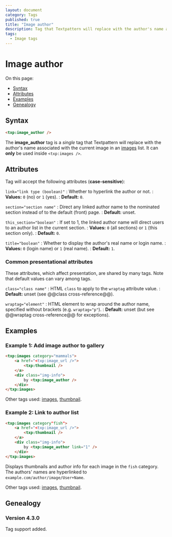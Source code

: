 ```yaml
---
layout: document
category: Tags
published: true
title: "Image author"
description: Tag that Textpattern will replace with the author's name associated with the current image in an images list.
tags:
  - Image tags
---
```


# Image author

On this page:

* [Syntax](#syntax)
* [Attributes](#attributes)
* [Examples](#examples)
* [Genealogy](#genealogy)

## Syntax

~~~ html
<txp:image_author />
~~~

The **image_author** tag is a *single* tag that Textpattern will replace with the author's name associated with the current image in an [images](images) list. It can **only** be used inside `<txp:images />`.

## Attributes

Tag will accept the following attributes (**case-sensitive**):

`link="link type (boolean)"`
: Whether to hyperlink the author or not.
: **Values:** `0` (no) or `1` (yes).
: **Default:** `0`.

`section="section name"`
: Direct any linked author name to the nominated section instead of to the default (front) page.
: **Default:** unset.

`this_section="boolean"`
: If set to 1, the linked author name will direct users to an author list in the current section.
: **Values:** `0` (all sections) or `1` (this section only).
: **Default:** `0`.

`title="boolean"`
: Whether to display the author's real name or login name.
: **Values:** `0` (login name) or `1` (real name).
: **Default:** `1`.

### Common presentational attributes

These attributes, which affect presentation, are shared by many tags. Note that default values can vary among tags.

`class="class name"`
: HTML `class` to apply to the `wraptag` attribute value.
: **Default:** unset (see @@class cross-reference@@).

`wraptag="element"`
: HTML element to wrap around the author name, specified without brackets (e.g. `wraptag="p"`).
: **Default:** unset (but see @@wraptag cross-reference@@ for exceptions).

## Examples

### Example 1: Add image author to gallery

~~~ html
<txp:images category="mammals">
    <a href="<txp:image_url />">
        <txp:thumbnail />
    </a>
    <div class="img-info">
        by <txp:image_author />
    </div>
</txp:images>
~~~

Other tags used: [images](images), [thumbnail](thumbnail).

### Example 2: Link to author list

~~~ html
<txp:images category"fish">
    <a href="<txp:image_url />">
        <txp:thumbnail />
    </a>
    <div class="img-info">
        by <txp:image_author link="1" />
    </div>
</txp:images>
~~~

Displays thumbnails and author info for each image in the `fish` category. The authors' names are hyperlinked to `example.com/author/image/User+Name`.

Other tags used: [images](images), [thumbnail](thumbnail).

## Genealogy

### Version 4.3.0

Tag support added.
